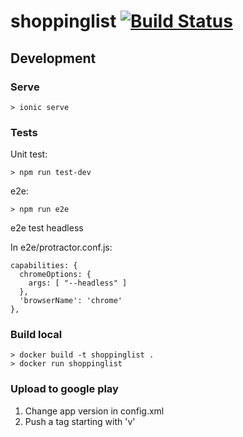 # shoppinglist [![Build Status](https://travis-ci.org/AngelVlc/shoppinglist.svg?branch=master)](https://travis-ci.org/AngelVlc/shoppinglist)

## Development

### Serve

```
> ionic serve
```

### Tests

Unit test:

```
> npm run test-dev
```

e2e:
```
> npm run e2e
```

e2e test headless

In e2e/protractor.conf.js:

```
capabilities: {
  chromeOptions: {
    args: [ "--headless" ]
  },
  'browserName': 'chrome'
},
```

### Build local

```
> docker build -t shoppinglist .
> docker run shoppinglist
```

### Upload to google play

1. Change app version in config.xml
2. Push a tag starting with 'v'
